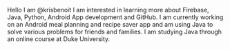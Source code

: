 Hello I am @krisbenoit
I am interested in learning more about Firebase, Java, Python, Android App development and GitHub.
I am currently working on an Android meal planning and recipe saver app and am using Java to solve various problems for friends and families.
I am studying Java through an online course at Duke University.
